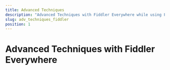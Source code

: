 ```yaml
---
title: Advanced Techniques
description: "Advanced Techniques with Fiddler Everywhere while using Fiddler's rules."
slug: adv_techniques_fiddler
position: 1
---
```


# Advanced Techniques with Fiddler Everywhere